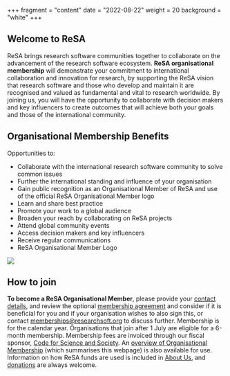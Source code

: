 +++
fragment = "content"
date = "2022-08-22"
weight = 20
background = "white"
+++

## Welcome to ReSA
ReSA brings research software communities together to collaborate on the advancement of the research software ecosystem.
**ReSA organisational membership** will demonstrate your commitment to international collaboration and innovation for research, by supporting the ReSA vision that research software and those who develop and maintain it are recognised and valued as fundamental and vital to research worldwide.
By joining us, you will have the opportunity to collaborate with decision makers and key influencers to create outcomes that will achieve both your goals and those of the international community. 

## Organisational Membership Benefits 

Opportunities to:
- Collaborate with the international research software community to solve common issues
- Further the international standing and influence of your organisation
- Gain public recognition as an Organisational Member of ReSA and use of the official ReSA Organisational Member logo
- Learn and share best practice 
- Promote your work to a global audience 
- Broaden your reach by collaborating on ReSA projects
- Attend global community events
- Access decision makers and key influencers 
- Receive regular communications
- ReSA Organisational Member Logo 
<img src="ReSAOrganisationalMember.jpg">

## How to join

**To become a ReSA Organisational Member**, please provide your [contact details](https://airtable.com/shrI5UKJesqNoFiD7), and review the optional [membership agreement](https://docs.google.com/document/d/1arCDTzFaM8gavaSBOFcuHSI_m_WmvV4pJjwDVdNwmbk/edit) and consider if it is beneficial for you and if your organisation wishes to also sign this, or contact [memberships@researchsoft.org](mailto:memberships@researchsoft.org) to discuss further. Membership is for the calendar year. Organisations that join after 1 July are eligible for a 6-month membership. Membership fees are invoiced through our fiscal sponsor, [Code for Science and Society](https://codeforscience.org/). An [overview of Organisational Membership](https://docs.google.com/document/d/1Rlw55m1D4oQbwvwBzxUFvIVJYQ32QD5x/edit) (which summarises this webpage) is also available for use. Information on how ReSA funds are used is included in [About Us](https://www.researchsoft.org/about-resa/), and [donations](https://www.researchsoft.org/donate/) are always welcome.

